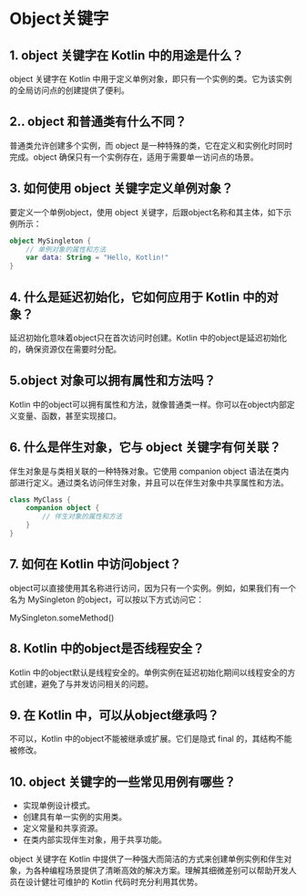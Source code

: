 # Object关键字

## 1. object 关键字在 Kotlin 中的用途是什么？
object 关键字在 Kotlin 中用于定义单例对象，即只有一个实例的类。它为该实例的全局访问点的创建提供了便利。

## 2.. object 和普通类有什么不同？
普通类允许创建多个实例，而 object 是一种特殊的类，它在定义和实例化时同时完成。object 确保只有一个实例存在，适用于需要单一访问点的场景。

## 3. 如何使用 object 关键字定义单例对象？
要定义一个单例object，使用 object 关键字，后跟object名称和其主体，如下示例所示：

``` kotlin
object MySingleton {
    // 单例对象的属性和方法
    var data: String = "Hello, Kotlin!"
}
```

## 4. 什么是延迟初始化，它如何应用于 Kotlin 中的对象？
延迟初始化意味着object只在首次访问时创建。Kotlin 中的object是延迟初始化的，确保资源仅在需要时分配。

## 5.object 对象可以拥有属性和方法吗？
Kotlin 中的object可以拥有属性和方法，就像普通类一样。你可以在object内部定义变量、函数，甚至实现接口。
## 6. 什么是伴生对象，它与 object 关键字有何关联？
伴生对象是与类相关联的一种特殊对象。它使用 companion object 语法在类内部进行定义。通过类名访问伴生对象，并且可以在伴生对象中共享属性和方法。

``` kotlin
class MyClass {
    companion object {
        // 伴生对象的属性和方法
    }
}
```

## 7. 如何在 Kotlin 中访问object？
object可以直接使用其名称进行访问，因为只有一个实例。例如，如果我们有一个名为 MySingleton 的object，可以按以下方式访问它：

MySingleton.someMethod()
## 8. Kotlin 中的object是否线程安全？
Kotlin 中的object默认是线程安全的。单例实例在延迟初始化期间以线程安全的方式创建，避免了与并发访问相关的问题。

## 9. 在 Kotlin 中，可以从object继承吗？
不可以，Kotlin 中的object不能被继承或扩展。它们是隐式 final 的，其结构不能被修改。

## 10. object 关键字的一些常见用例有哪些？
- 实现单例设计模式。
- 创建具有单一实例的实用类。
- 定义常量和共享资源。
- 在类内部实现伴生对象，用于共享功能。

object 关键字在 Kotlin 中提供了一种强大而简洁的方式来创建单例实例和伴生对象，为各种编程场景提供了清晰高效的解决方案。理解其细微差别可以帮助开发人员在设计健壮可维护的 Kotlin 代码时充分利用其优势。